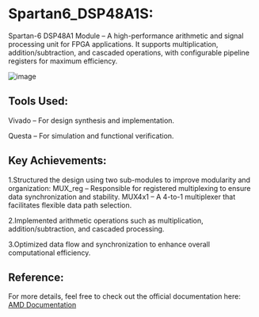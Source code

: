 # Spartan6_DSP48A1S:

Spartan-6 DSP48A1 Module – A high-performance arithmetic and signal processing unit for FPGA applications. It supports multiplication, addition/subtraction, and cascaded operations, with configurable pipeline registers for maximum efficiency.

![image](https://github.com/user-attachments/assets/69010982-0820-472a-adb1-29d5000048ad)




## Tools Used:
Vivado – For design synthesis and implementation.

Questa – For simulation and functional verification.


## Key Achievements:
1.Structured the design using two sub-modules to improve modularity and organization: MUX_reg – Responsible for registered multiplexing to ensure data synchronization and stability.
MUX4x1 – A 4-to-1 multiplexer that facilitates flexible data path selection.

2.Implemented arithmetic operations such as multiplication, addition/subtraction, and cascaded processing.

3.Optimized data flow and synchronization to enhance overall computational efficiency.



## Reference:
For more details, feel free to check out the official documentation here:  [AMD Documentation](https://docs.amd.com/v/u/~ta5R6V5ywmej~eY5UAEpg)

